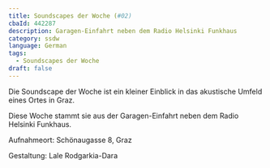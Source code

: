 ```yaml
---
title: Soundscapes der Woche (#02)
cbaId: 442287
description: Garagen-Einfahrt neben dem Radio Helsinki Funkhaus
category: ssdw
language: German
tags:
  - Soundscapes der Woche
draft: false
---
```

Die Soundscape der Woche ist ein kleiner Einblick in das akustische Umfeld eines Ortes in Graz.

Diese Woche stammt sie aus der Garagen-Einfahrt neben dem Radio Helsinki Funkhaus.

Aufnahmeort: Schönaugasse 8, Graz

Gestaltung: Lale Rodgarkia-Dara

